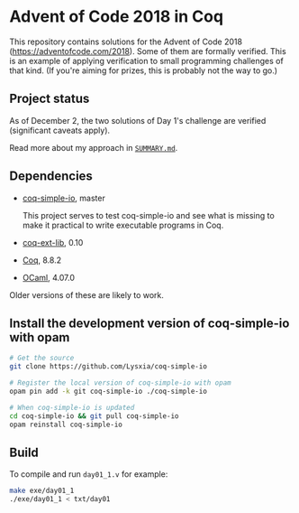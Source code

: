 Advent of Code 2018 in Coq
==========================

This repository contains solutions for the Advent of Code 2018
(https://adventofcode.com/2018). Some of them are formally verified.
This is an example of applying verification to small programming
challenges of that kind.
(If you're aiming for prizes, this is probably not the way to go.)

Project status
--------------

As of December 2, the two solutions of Day 1's challenge are
verified (significant caveats apply).

Read more about my approach in [`SUMMARY.md`](./SUMMARY.md).

Dependencies
------------

- [coq-simple-io](https://github.com/Lysxia/coq-simple-io), master

    This project serves to test coq-simple-io and see what is missing to
    make it practical to write executable programs in Coq.

- [coq-ext-lib](https://github.com/coq-ext-lib/coq-ext-lib), 0.10

- [Coq](https://coq.inria.fr/), 8.8.2

- [OCaml](https://ocaml.org), 4.07.0

Older versions of these are likely to work.

Install the development version of coq-simple-io with opam
----------------------------------------------------------

```sh
# Get the source
git clone https://github.com/Lysxia/coq-simple-io

# Register the local version of coq-simple-io with opam
opam pin add -k git coq-simple-io ./coq-simple-io

# When coq-simple-io is updated
cd coq-simple-io && git pull coq-simple-io
opam reinstall coq-simple-io
```

Build
-----

To compile and run `day01_1.v` for example:

```sh
make exe/day01_1
./exe/day01_1 < txt/day01
```
